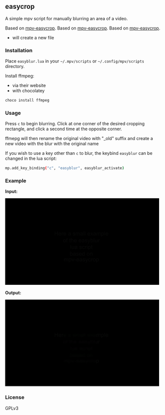 ## easycrop

A simple mpv script for manually blurring an area of a video.

Based on [mpv-easycrop](https://github.com/aidanholm/mpv-easycrop).
Based on [mpv-easycrop](https://github.com/aidanholm/mpv-easycrop).
Based on [mpv-easycrop](https://github.com/aidanholm/mpv-easycrop).

- will create a new file 

### Installation

Place `easyblur.lua` in your `~/.mpv/scripts` or `~/.config/mpv/scripts` directory.

Install ffmpeg:

- via their website
- with chocolatey

```sh
choco install ffmpeg
```

### Usage

Press `c` to begin blurring. Click at one corner of the desired cropping
rectangle, and click a second time at the opposite corner.

ffmepg will then rename the original video with "_old" suffix and create a new video with the blur with the original name

If you wish to use a key other than `c` to blur, the keybind `easyblur` can be
changed in the lua script:

```sh
mp.add_key_binding("c", "easyblur", easyblur_activate)
```

### Example 

**Input:**

![](/assets/Input_easyblur_example.gif)

**Output:**

![](/assets/Output_easyblur_example.gif)

### License

GPLv3
